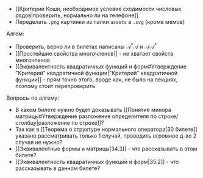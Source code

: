 - [[Критерий Коши, необходимое условие сходимости числовых рядов|проверить, нормально ли на телефоне]]
- Переделать `.png` картинки из папки `assets` в `.svg` (кроме мемов)

Алгем:
- Проверить, верно ли в билетах написаны $\mathcal{A}^{*}\mathcal{A}$ и $\mathcal{A}\mathcal{A}^{*}$
- [[Простейшие свойства многочленов]] - не хватает свойств многочленов
- [[Эквивалентность квадратичных функций и форм#Утверждение "Критерий" квадратичной функции|"Критерий" квадратичной функции]] - прям точно этого, вроде как, не было на лекциях, поэтому стоит перепроверить

Вопросы по алгему:
- В каком билете нужно будет доказывать [[Понятие минора матрицы#Утверждение разложение определителя по строке/столбцу|разложение по строке]]?
- Так как в [[Теорема о структуре нормального оператора|30 билете]] указано рассматривать только 1 случай, проводить огромное д-во 2 случая не нужно?
- [[Эквивалентные формы и матрицы|34.3]] - что рассказывать в этом билете?
- [[Эквивалентность квадратичных функций и форм|35.2]] - что рассказывать в данном билете?
